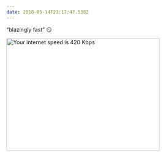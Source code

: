 ```yaml
---
date: 2018-05-14T23:17:47.538Z
---
```


“blazingly fast” 😏

<img src="/assets/notes/blazingly-fast.png" srcset="/assets/notes/blazingly-fast.png 400w, /assets/notes/blazingly-fast@2x.png 800w" alt="Your internet speed is 420 Kbps" width="400" height="294">

